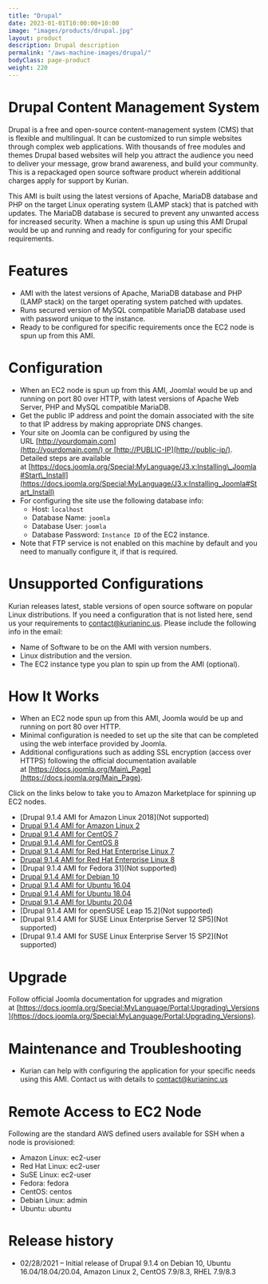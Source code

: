 ```yaml
---
title: "Drupal"
date: 2023-01-01T10:00:00+10:00
image: "images/products/drupal.jpg"
layout: product
description: Drupal description
permalink: "/aws-machine-images/drupal/"
bodyClass: page-product
weight: 220
---
```


Drupal Content Management System
================================

Drupal is a free and open-source content-management system (CMS) that is flexible and multilingual. It can be customized to run simple websites through complex web applications. With thousands of free modules and themes Drupal based websites will help you attract the audience you need to deliver your message, grow brand awareness, and build your community. This is a repackaged open source software product wherein additional charges apply for support by Kurian.

This AMI is built using the latest versions of Apache, MariaDB database and PHP on the target Linux operating system (LAMP stack) that is patched with updates. The MariaDB database is secured to prevent any unwanted access for increased security. When a machine is spun up using this AMI Drupal would be up and running and ready for configuring for your specific requirements.

[](https://github.com/kurianinc/ami-pub/wiki/Drupal#features)Features
=====================================================================

*   AMI with the latest versions of Apache, MariaDB database and PHP (LAMP stack) on the target operating system patched with updates.
*   Runs secured version of MySQL compatible MariaDB database used with password unique to the instance.
*   Ready to be configured for specific requirements once the EC2 node is spun up from this AMI.

[](https://github.com/kurianinc/ami-pub/wiki/Drupal#configuration)Configuration
===============================================================================

*   When an EC2 node is spun up from this AMI, Joomla! would be up and running on port 80 over HTTP, with latest versions of Apache Web Server, PHP and MySQL compatible MariaDB.
*   Get the public IP address and point the domain associated with the site to that IP address by making appropriate DNS changes.
*   Your site on Joomla can be configured by using the URL [http://yourdomain.com](http://yourdomain.com/) or [http://PUBLIC-IP](http://public-ip/). Detailed steps are available at [https://docs.joomla.org/Special:MyLanguage/J3.x:Installing\_Joomla#Start\_Install](https://docs.joomla.org/Special:MyLanguage/J3.x:Installing_Joomla#Start_Install)
*   For configuring the site use the following database info:
    *   Host: `localhost`
    *   Database Name: `joomla`
    *   Database User: `joomla`
    *   Database Password: `Instance ID` of the EC2 instance.
*   Note that FTP service is not enabled on this machine by default and you need to manually configure it, if that is required.

[](https://github.com/kurianinc/ami-pub/wiki/Drupal#unsupported-configurations)Unsupported Configurations
=========================================================================================================

Kurian releases latest, stable versions of open source software on popular Linux distributions. If you need a configuration that is not listed here, send us your requirements to [contact@kurianinc.us](mailto:contact@kurianinc.us). Please include the following info in the email:

*   Name of Software to be on the AMI with version numbers.
*   Linux distribution and the version.
*   The EC2 instance type you plan to spin up from the AMI (optional).

[](https://github.com/kurianinc/ami-pub/wiki/Drupal#how-it-works)How It Works
=============================================================================

*   When an EC2 node spun up from this AMI, Joomla would be up and running on port 80 over HTTP.
*   Minimal configuration is needed to set up the site that can be completed using the web interface provided by Joomla.
*   Additional configurations such as adding SSL encryption (access over HTTPS) following the official documentation available at [https://docs.joomla.org/Main\_Page](https://docs.joomla.org/Main_Page).

Click on the links below to take you to Amazon Marketplace for spinning up EC2 nodes.

*   \[Drupal 9.1.4 AMI for Amazon Linux 2018\](Not supported)
*   [Drupal 9.1.4 AMI for Amazon Linux 2](https://aws.amazon.com/marketplace/pp/B08YS5BKLZ)
*   [Drupal 9.1.4 AMI for CentOS 7](https://aws.amazon.com/marketplace/pp/B08YS7VFZY)
*   [Drupal 9.1.4 AMI for CentOS 8](https://aws.amazon.com/marketplace/pp/B08YS6J89G)
*   [Drupal 9.1.4 AMI for Red Hat Enterprise Linux 7](https://aws.amazon.com/marketplace/pp/B08YS5R77L)
*   [Drupal 9.1.4 AMI for Red Hat Enterprise Linux 8](https://aws.amazon.com/marketplace/pp/B08XQVSSMW)
*   \[Drupal 9.1.4 AMI for Fedora 31\](Not supported)
*   [Drupal 9.1.4 AMI for Debian 10](https://aws.amazon.com/marketplace/pp/B08XQVMWYJ)
*   [Drupal 9.1.4 AMI for Ubuntu 16.04](https://aws.amazon.com/marketplace/pp/B08XQWKBNJ)
*   [Drupal 9.1.4 AMI for Ubuntu 18.04](https://aws.amazon.com/marketplace/pp/B08XQT5JX2)
*   [Drupal 9.1.4 AMI for Ubuntu 20.04](https://aws.amazon.com/marketplace/pp/B08XQX2XPZ)
*   \[Drupal 9.1.4 AMI for openSUSE Leap 15.2\](Not supported)
*   \[Drupal 9.1.4 AMI for SUSE Linux Enterprise Server 12 SP5\](Not supported)
*   \[Drupal 9.1.4 AMI for SUSE Linux Enterprise Server 15 SP2\](Not supported)

[](https://github.com/kurianinc/ami-pub/wiki/Drupal#upgrade)Upgrade
===================================================================

Follow official Joomla documentation for upgrades and migration at [https://docs.joomla.org/Special:MyLanguage/Portal:Upgrading\_Versions](https://docs.joomla.org/Special:MyLanguage/Portal:Upgrading_Versions).

[](https://github.com/kurianinc/ami-pub/wiki/Drupal#maintenance-and-troubleshooting)Maintenance and Troubleshooting
===================================================================================================================

*   Kurian can help with configuring the application for your specific needs using this AMI. Contact us with details to [contact@kurianinc.us](mailto:contact@kurianinc.us)

[](https://github.com/kurianinc/ami-pub/wiki/Drupal#remote-access-to-ec2-node)Remote Access to EC2 Node
=======================================================================================================

Following are the standard AWS defined users available for SSH when a node is provisioned:

*   Amazon Linux: ec2-user
*   Red Hat Linux: ec2-user
*   SuSE Linux: ec2-user
*   Fedora: fedora
*   CentOS: centos
*   Debian Linux: admin
*   Ubuntu: ubuntu

[](https://github.com/kurianinc/ami-pub/wiki/Drupal#release-history)Release history
===================================================================================

*   02/28/2021 – Initial release of Drupal 9.1.4 on Debian 10, Ubuntu 16.04/18.04/20.04, Amazon Linux 2, CentOS 7.9/8.3, RHEL 7.9/8.3

